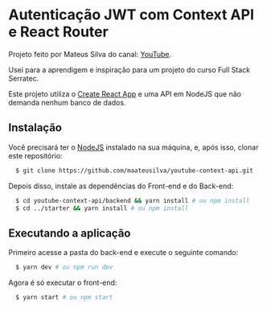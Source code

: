 # Autenticação JWT com Context API e React Router

Projeto feito por 
Mateus Silva do canal: [YouTube](https://youtu.be/AClyxTbfI08).

Usei para a aprendigem e inspiração para um projeto do curso Full Stack Serratec.

Este projeto utiliza o [Create React App](https://github.com/facebook/create-react-app) e uma API em NodeJS que não demanda nenhum banco de dados.

## Instalação

Você precisará ter o [NodeJS](https://nodejs.org) instalado na sua máquina, e, após isso, clonar este repositório:
```sh
  $ git clone https://github.com/maateusilva/youtube-context-api.git
```

Depois disso, instale as dependências do Front-end e do Back-end:
```sh
  $ cd youtube-context-api/backend && yarn install # ou npm install
  $ cd ../starter && yarn install # ou npm install
```

## Executando a aplicação

Primeiro acesse a pasta do back-end e execute o seguinte comando:
```sh
  $ yarn dev # ou npm run dev
```

Agora é só executar o front-end:
```sh
  $ yarn start # ou npm start
```
